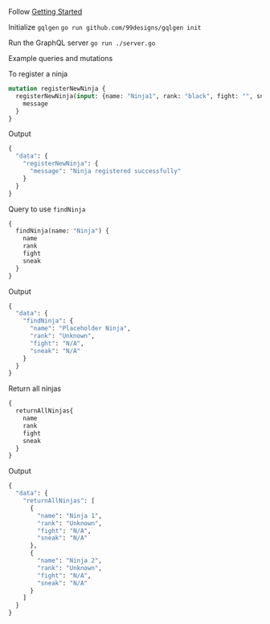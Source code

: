 Follow [Getting Started](https://gqlgen.com/getting-started/)

Initialize `gqlgen`
`go run github.com/99designs/gqlgen init`

Run the GraphQL server
`go run ./server.go`

Example queries and mutations

To register a ninja

```graphql
mutation registerNewNinja {
  registerNewNinja(input: {name: "Ninja1", rank: "black", fight: "", sneak: ""}) {
    message
  }
}
```

Output

```graphql
{
  "data": {
    "registerNewNinja": {
      "message": "Ninja registered successfully"
    }
  }
}
```

Query to use `findNinja`

```graphql
{
  findNinja(name: "Ninja") {
    name
    rank
    fight
    sneak
  }
}
```

Output

```graphql
{
  "data": {
    "findNinja": {
      "name": "Placeholder Ninja",
      "rank": "Unknown",
      "fight": "N/A",
      "sneak": "N/A"
    }
  }
}
```

Return all ninjas
```graphql
{
  returnAllNinjas{
    name
    rank
    fight
    sneak
  }
}
```

Output

```graphql
{
  "data": {
    "returnAllNinjas": [
      {
        "name": "Ninja 1",
        "rank": "Unknown",
        "fight": "N/A",
        "sneak": "N/A"
      },
      {
        "name": "Ninja 2",
        "rank": "Unknown",
        "fight": "N/A",
        "sneak": "N/A"
      }
    ]
  }
}
```